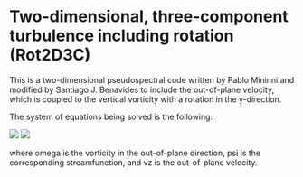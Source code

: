 # Two-dimensional, three-component turbulence including rotation (Rot2D3C)

This is a two-dimensional pseudospectral code written by Pablo Mininni and modified by Santiago J. Benavides to include the out-of-plane velocity, which is coupled to the vertical vorticity with a rotation in the y-direction.

The system of equations being solved is the following:

<img src="https://render.githubusercontent.com/render/math?math=\partial_t \omega %2B [\omega,\psi] = 2\Omega \partial_y v_z %2B \nu \nabla^2 \omega - \nu^{%2B} \nabla^{-4} \omega %2B f_\omega">

<img src="https://render.githubusercontent.com/render/math?math=\partial_t v_z %2B [v_z,\psi] = 2\Omega \partial_y \psi %2B \nu \nabla^2 v_z - \nu^{%2B} \nabla^{-4} v_z %2B f_{v_z}">

where omega is the vorticity in the out-of-plane direction, psi is the corresponding streamfunction, and vz is the out-of-plane velocity.

